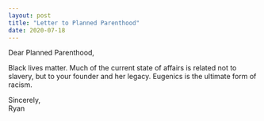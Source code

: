 ```yaml
---
layout: post
title: "Letter to Planned Parenthood"
date: 2020-07-18
---
```


Dear Planned Parenthood,

Black lives matter. Much of the current state of affairs is related not to slavery, but to your founder and her legacy. Eugenics is the ultimate form of racism.

Sincerely,<br>
Ryan
